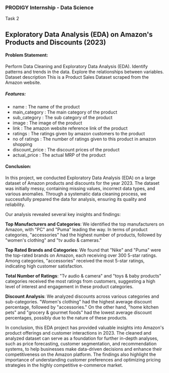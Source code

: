 ### PRODIGY Internship - Data Science
Task 2
## Exploratory Data Analysis (EDA) on Amazon's Products and Discounts (2023) 

#### Problem Statement:
Perform Data Cleaning and Exploratory Data Analysis (EDA).
Identify patterns and trends in the data.
Explore the relationships between variables.
Dataset description
This is a Product Sales Dataset scraped from the Amazon website.

##### Features:
- name : The name of the product
- main_category : The main category of the product
- sub_category : The sub category of the product
- image : The image of the product
- link : The amazon website reference link of the product
- ratings : The ratings given by amazon customers to the product
- no of ratings : The number of ratings given to this product in amazon shopping
- discount_price : The discount prices of the product
- actual_price : The actual MRP of the product

#### Conclusion:

In this project, we conducted Exploratory Data Analysis (EDA) on a large dataset of Amazon products and discounts for the year 2023. The dataset was initially messy, containing missing values, incorrect data types, and various anomalies. Through a systematic data cleaning process, we successfully prepared the data for analysis, ensuring its quality and reliability.

Our analysis revealed several key insights and findings:

**Top Manufacturers and Categories**: We identified the top manufacturers on Amazon, with "PC" and "Puma" leading the way. In terms of product categories, "accessories" had the highest number of products, followed by "women's clothing" and "tv audio & cameras."

**Top Rated Brands and Categories**: We found that "Nike" and "Puma" were the top-rated brands on Amazon, each receiving over 300 5-star ratings. Among categories, "accessories" received the most 5-star ratings, indicating high customer satisfaction.

**Total Number of Ratings**: "Tv audio & camera" and "toys & baby products" categories received the most ratings from customers, suggesting a high level of interest and engagement in these product categories.

**Discount Analysis**: We analyzed discounts across various categories and sub-categories. "Women's clothing" had the highest average discount percentage, followed by "accessories." On the other hand, "home kitchen pets" and "grocery & gourmet foods" had the lowest average discount percentages, possibly due to the nature of these products.


In conclusion, this EDA project has provided valuable insights into Amazon's product offerings and customer interactions in 2023. The cleaned and analyzed dataset can serve as a foundation for further in-depth analyses, such as price forecasting, customer segmentation, and recommendation systems, to help businesses make data-driven decisions and enhance their competitiveness on the Amazon platform. The findings also highlight the importance of understanding customer preferences and optimizing pricing strategies in the highly competitive e-commerce market.





 
